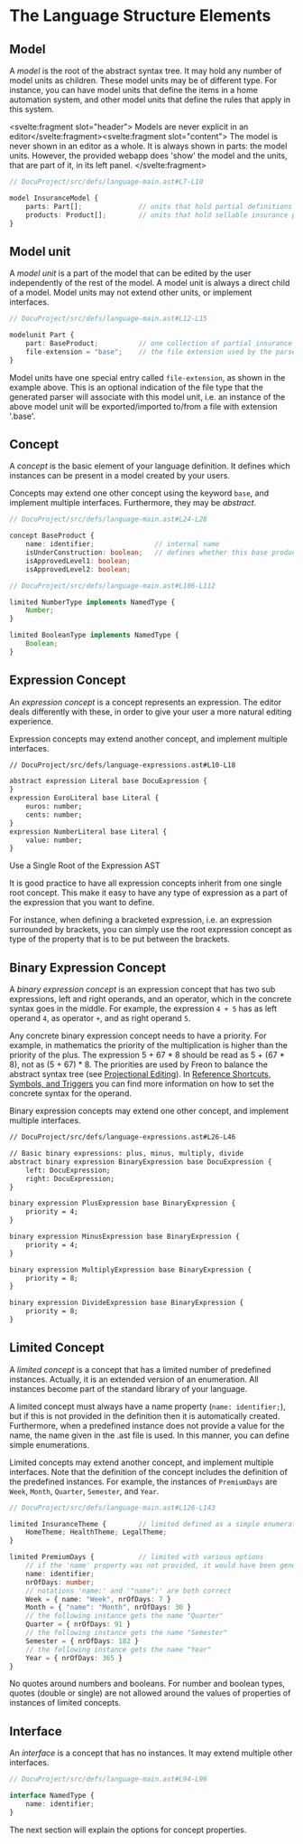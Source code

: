 <script>
    import Note from "$lib/notes/Note.svelte";
</script>

# The Language Structure Elements

## Model

A _model_ is the root of the abstract syntax tree.
It may hold any number of model units as children. These model units may be of different type. For instance, you
can have model units that define the items in a home automation system, and other model units that define the rules
that apply in this system.

<Note><svelte:fragment slot="header"> Models are never explicit in an editor</svelte:fragment><svelte:fragment slot="content">
The model is never shown in an editor as a whole.
It is always shown in parts: the model units. However, the provided webapp does 'show' the model and the units, that are
part of it, in its left panel.
</svelte:fragment></Note>

```ts
// DocuProject/src/defs/language-main.ast#L7-L10

model InsuranceModel {
    parts: Part[];              // units that hold partial definitions of insurance products
    products: Product[];        // units that hold sellable insurance products
}
```

## Model unit

A _model unit_ is a part of the model that can be edited by the user independently of the rest of the model. A model unit is
always a direct child of a model. Model units may not extend other units, or implement interfaces.

```ts
// DocuProject/src/defs/language-main.ast#L12-L15

modelunit Part {
    part: BaseProduct;          // one collection of partial insurance products
    file-extension = "base";    // the file extension used by the parser
}
```

Model units have one special entry called `file-extension`, as shown in the example above. This is an optional
indication of the file type that the generated parser will associate with this model unit, i.e. an
instance of the above model unit will be exported/imported to/from a file with extension '.base'.

## Concept

A _concept_ is the basic element of your language definition. It defines which instances can be present in
a model created by your users.

Concepts may extend one other concept using the keyword `base`, and implement multiple interfaces.
Furthermore, they may be _abstract_.

```ts
// DocuProject/src/defs/language-main.ast#L24-L28

concept BaseProduct {
    name: identifier;               // internal name
    isUnderConstruction: boolean;   // defines whether this base product is still 'raw'
    isApprovedLevel1: boolean;
    isApprovedLevel2: boolean;
```

```ts
// DocuProject/src/defs/language-main.ast#L106-L112

limited NumberType implements NamedType {
    Number;
}

limited BooleanType implements NamedType {
    Boolean;
}
```

## Expression Concept

An _expression concept_ is a concept represents an expression. The editor deals differently with these, in
order to give your user a more natural editing experience.

Expression concepts may extend another concept, and implement multiple interfaces.

```txt
// DocuProject/src/defs/language-expressions.ast#L10-L18

abstract expression Literal base DocuExpression {
}
expression EuroLiteral base Literal {
    euros: number;
    cents: number;
}
expression NumberLiteral base Literal {
    value: number;
}
```

<Note>
<svelte:fragment slot="header">Use a Single Root of the Expression AST</svelte:fragment>
<svelte:fragment slot="content">
<p>
It is good practice to have all expression concepts inherit from one single root concept. This make it easy 
to have any type of expression as a part of the expression that you want to define.</p>
<p>
For instance, when defining a bracketed expression, i.e. an expression surrounded by brackets, you can 
simply use the root expression concept as type of the property that is to be put between the brackets.
</p>
</svelte:fragment></Note>

## Binary Expression Concept

A _binary expression concept_ is an expression concept that has two sub expressions, left and right operands,
and an operator, which in the concrete syntax goes in the middle. For example, the expression `4 + 5`
has as left operand `4`, as operator `+`, and as right operand `5`.

Any concrete binary expression concept needs to have a priority. For example, in mathematics the 
priority of the multiplication is higher than the priority of the plus. The expression 5 + 67 * 8 
should be read as 5 + (67 * 8), not as (5 + 67) * 8. The priorities are used by Freon to balance the
abstract syntax tree (see [Projectional Editing](/Background/Projectional_Editing#tree-balancing)). In
[Reference Shortcuts, Symbols, and Triggers](/Documentation/Defining_an_Editor/Other_Options) you can
find more information on how to set the concrete syntax for the operand.

Binary expression concepts may extend one other concept, and implement multiple interfaces.

```txt
// DocuProject/src/defs/language-expressions.ast#L26-L46

// Basic binary expressions: plus, minus, multiply, divide
abstract binary expression BinaryExpression base DocuExpression {
    left: DocuExpression;
    right: DocuExpression;
}

binary expression PlusExpression base BinaryExpression {
    priority = 4;
}

binary expression MinusExpression base BinaryExpression {
    priority = 4;
}

binary expression MultiplyExpression base BinaryExpression {
    priority = 8;
}

binary expression DivideExpression base BinaryExpression {
    priority = 8;
}
```

## Limited Concept

A _limited concept_ is a concept that has a limited number of predefined instances. Actually, it is an extended
version of an enumeration. All instances become part of the standard library of your language.

A limited concept must always have a name property (`name: identifier;`), but if this is not provided
in the definition then it is automatically created. Furthermore, when a predefined instance does not provide a
value for the name, the name given in the .ast file is used. In this manner, you can define simple enumerations.

Limited concepts may extend another concept, and implement multiple interfaces. Note that the definition of the concept
includes the definition of the predefined instances. For example, the instances of `PremiumDays` are 
`Week`, `Month`, `Quarter`, `Semester`, and `Year`.

```ts
// DocuProject/src/defs/language-main.ast#L126-L143

limited InsuranceTheme {        // limited defined as a simple enumeration
    HomeTheme; HealthTheme; LegalTheme;
}

limited PremiumDays {           // limited with various options
    // if the 'name' property was not provided, it would have been generated
    name: identifier;
    nrOfDays: number;
    // notations 'name:' and '"name":' are both correct
    Week = { name: "Week", nrOfDays: 7 }
    Month = { "name": "Month", nrOfDays: 30 }
    // the following instance gets the name "Quarter"
    Quarter = { nrOfDays: 91 }
    // the following instance gets the name "Semester"
    Semester = { nrOfDays: 182 }
    // the following instance gets the name "Year"
    Year = { nrOfDays: 365 }
}
```

<Note>
<svelte:fragment slot="header"> No quotes around numbers and booleans.</svelte:fragment>
<svelte:fragment slot="content">
For number and boolean types, quotes (double or single) are not allowed around the values of properties of
instances of limited concepts.
</svelte:fragment>
</Note>

## Interface

An _interface_ is a concept that has no instances. It may extend multiple other interfaces.

```ts
// DocuProject/src/defs/language-main.ast#L94-L96

interface NamedType {
    name: identifier;
}
```

The next section will explain the options for concept properties.
